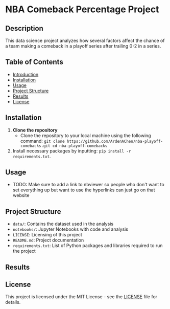 # NBA Comeback Percentage Project

## Description
This data science project analyzes how several factors affect the chance of a team making a comeback in a playoff series after trailing 0-2 in a series.

## Table of Contents
* [Introduction](#nba-comeback-percentage-project)
* [Installation](#installation)
* [Usage](#usage)
* [Project Structure](#project-structure)
* [Results](#results)
* [License](#license)

## Installation
1. **Clone the repository**
   * Clone the repository to your local machine using the following command: ```git clone https://github.com/ArdenAChen/nba-playoff-comebacks.git
     cd nba-playoff-comebacks```
3. Install necessary packages by inputting: `pip install -r requirements.txt`.

## Usage
* TODO: Make sure to add a link to nbviewer so people who don't want to set everything up but want to use the hyperlinks can just go on that website

## Project Structure
* `data/`: Contains the dataset used in the analysis
* `notebooks/`: Jupyter Notebooks with code and analysis
* `LICENSE`: Licensing of this project
* `README.md`: Project documentation
* `requirements.txt`: List of Python packages and libraries required to run the project

## Results

## License
This project is licensed under the MIT License - see the [LICENSE](LICENSE) file for details.
